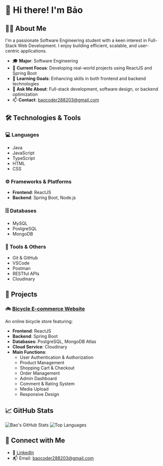 # 👋 Hi there! I'm Bảo

## 👨‍💻 About Me
I'm a passionate Software Engineering student with a keen interest in Full-Stack Web Development. I enjoy building efficient, scalable, and user-centric applications.

- 🎓 **Major**: Software Engineering
- 🚀 **Current Focus**: Developing real-world projects using ReactJS and Spring Boot
- 🧠 **Learning Goals**: Enhancing skills in both frontend and backend technologies
- 💬 **Ask Me About**: Full-stack development, software design, or backend optimization
- 📫 **Contact**: baocoder288203@gmail.com

## 🛠️ Technologies & Tools

### 💻 Languages
- Java
- JavaScript
- TypeScript
- HTML
- CSS

### ⚙️ Frameworks & Platforms
- **Frontend**: ReactJS
- **Backend**: Spring Boot, Node.js

### 🗄️ Databases
- MySQL
- PostgreSQL
- MongoDB

### 🧰 Tools & Others
- Git & GitHub
- VSCode
- Postman
- RESTful APIs
- Cloudinary

## 📂 Projects

### 🚲 [Bicycle E-commerce Website](https://github.com/BaoCoder288203/-Web-Site-Bicycle_E-commerce_FE)
An online bicycle store featuring:
- **Frontend**: ReactJS
- **Backend**: Spring Boot
- **Databases**: PostgreSQL, MongoDB Atlas
- **Cloud Service**: Cloudinary
- **Main Functions**:
  - User Authentication & Authorization
  - Product Management
  - Shopping Cart & Checkout
  - Order Management
  - Admin Dashboard
  - Comment & Rating System
  - Media Upload
  - Responsive Design

## 📈 GitHub Stats

![Bao's GitHub Stats](https://github-readme-stats.vercel.app/api?username=BaoCoder288203&show_icons=true&theme=radical)
![Top Languages](https://github-readme-stats.vercel.app/api/top-langs/?username=BaoCoder288203&layout=compact&theme=radical)

## 🔗 Connect with Me

- 💼 [LinkedIn](https://www.linkedin.com/in/bao-nguyen-123456789/)
- 📬 Email: baocoder288203@gmail.com

